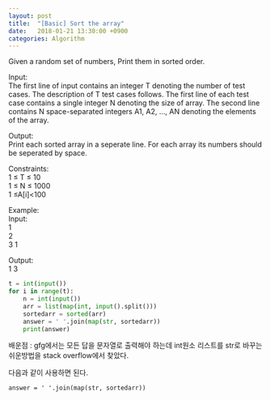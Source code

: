 ```yaml
---
layout: post
title:  "[Basic] Sort the array"
date:   2018-01-21 13:30:00 +0900
categories: Algorithm
---
```


Given a random set of numbers, Print them in sorted order.

Input:  
The first line of input contains an integer T denoting the number of test cases. The description of T test cases follows. The first line of each test case contains a single integer N denoting the size of array. The second line contains N space-separated integers A1, A2, ..., AN denoting the elements of the array.

Output:  
Print each sorted array in a seperate line. For each array its numbers should be seperated by space.

Constraints:  
1 ≤ T ≤ 10  
1 ≤ N ≤ 1000  
1 ≤A[i]<100  

Example:  
Input:  
1  
2  
3 1  

Output:  
1 3

```python
t = int(input())
for i in range(t):
    n = int(input())
    arr = list(map(int, input().split()))
    sortedarr = sorted(arr)
    answer = ' '.join(map(str, sortedarr))
    print(answer)
```

배운점 : gfg에서는 모든 답을 문자열로 출력해야 하는데 int원소 리스트를 str로 바꾸는 쉬운방법을 stack overflow에서 찾았다.
  
다음과 같이 사용하면 된다.

`answer = ' '.join(map(str, sortedarr))`